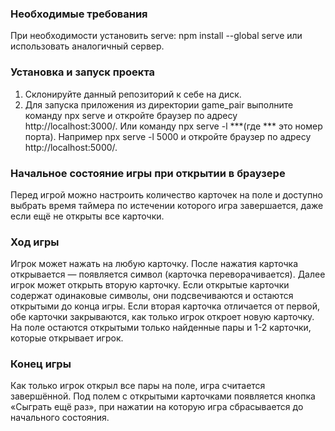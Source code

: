 ### Необходимые требования
При необходимости установить serve:
npm install --global serve
или использовать аналогичный сервер.

### Установка и запуск проекта
1. Склонируйте данный репозиторий к себе на диск.
2. Для запуска приложения из директории game_pair выполните
команду npx serve и откройте браузер по
адресу http://localhost:3000/.
Или команду npx serve -l ***(где *** это номер порта).
Например npx serve -l 5000 и откройте браузер по
адресу http://localhost:5000/.

### Начальное состояние игры при открытии в браузере
Перед игрой можно настроить количество карточек на поле и
доступно выбрать время таймера по истечении которого игра завершается,
даже если ещё не открыты все карточки.

### Ход игры
Игрок может нажать на любую карточку. После нажатия карточка открывается —
появляется символ (карточка переворачивается). Далее игрок может открыть вторую карточку.
Если открытые карточки содержат одинаковые символы, они подсвечиваются и остаются открытыми до конца игры.
Если вторая карточка отличается от первой, обе карточки закрываются, как только игрок откроет новую карточку.
На поле остаются открытыми только найденные пары и 1-2 карточки, которые открывает игрок.

### Конец игры
Как только игрок открыл все пары на поле, игра считается завершённой.
Под полем с открытыми карточками появляется кнопка «Сыграть ещё раз»,
при нажатии на которую игра сбрасывается до начального состояния.
